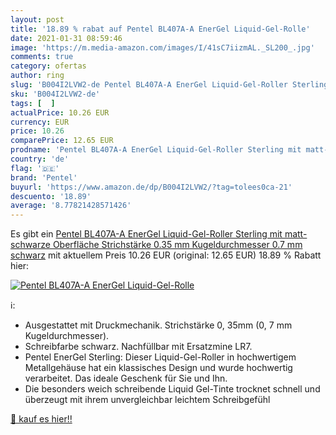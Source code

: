 ```yaml
---
layout: post
title: '18.89 % rabat auf Pentel BL407A-A EnerGel Liquid-Gel-Rolle'
date: 2021-01-31 08:59:46
image: 'https://m.media-amazon.com/images/I/41sC7iizmAL._SL200_.jpg'
comments: true
category: ofertas
author: ring
slug: 'B004I2LVW2-de Pentel BL407A-A EnerGel Liquid-Gel-Roller Sterling mit...'
sku: 'B004I2LVW2-de'
tags: [  ]
actualPrice: 10.26 EUR
currency: EUR
price: 10.26
comparePrice: 12.65 EUR
prodname: 'Pentel BL407A-A EnerGel Liquid-Gel-Roller Sterling mit matt-schwarze Oberfläche  Strichstärke 0.35 mm  Kugeldurchmesser 0.7 mm  schwarz'
country: 'de'
flag: '🇩🇪'
brand: 'Pentel'
buyurl: 'https://www.amazon.de/dp/B004I2LVW2/?tag=tolees0ca-21'
descuento: '18.89'
average: '8.77821428571426'
---
```


Es gibt ein [Pentel BL407A-A EnerGel Liquid-Gel-Roller Sterling mit matt-schwarze Oberfläche  Strichstärke 0.35 mm  Kugeldurchmesser 0.7 mm  schwarz](https://www.amazon.de/dp/B004I2LVW2/?tag=tolees0ca-21) mit aktuellem Preis 10.26 EUR (original: 12.65 EUR) 18.89 % Rabatt hier:

[![Pentel BL407A-A EnerGel Liquid-Gel-Rolle](https://m.media-amazon.com/images/I/41sC7iizmAL._SL200_.jpg)](https://www.amazon.de/dp/B004I2LVW2/?tag=tolees0ca-21)

ℹ️:

- Ausgestattet mit Druckmechanik. Strichstärke 0, 35mm (0, 7 mm Kugeldurchmesser).
- Schreibfarbe schwarz. Nachfüllbar mit Ersatzmine LR7.
- Pentel EnerGel Sterling: Dieser Liquid-Gel-Roller in hochwertigem Metallgehäuse hat ein klassisches Design und wurde hochwertig verarbeitet. Das ideale Geschenk für Sie und Ihn.
- Die besonders weich schreibende Liquid Gel-Tinte trocknet schnell und überzeugt mit ihrem unvergleichbar leichtem Schreibgefühl

[🛒 kauf es hier!!](https://www.amazon.de/dp/B004I2LVW2/?tag=tolees0ca-21)
